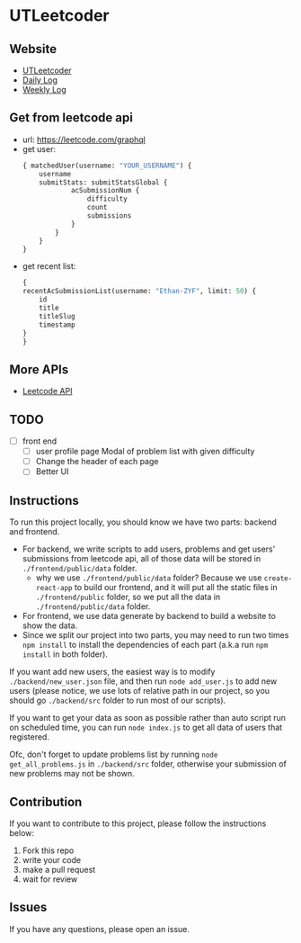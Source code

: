# UTLeetcoder

## Website
- [UTLeetcoder](https://xfttech.github.io/UTLeetcoder/)
- [Daily Log](https://xfttech.github.io/UTLeetcoder/select_daily)
- [Weekly Log](https://xfttech.github.io/UTLeetcoder/select_weekly)


## Get from leetcode api
- url: https://leetcode.com/graphql
- get user:
    ```graphql
    { matchedUser(username: "YOUR_USERNAME") {
        username
        submitStats: submitStatsGlobal {
                acSubmissionNum {
                    difficulty
                    count
                    submissions
                }
            }
        }
    }
    ```
- get recent list:
    ```graphql
    {
    recentAcSubmissionList(username: "Ethan-ZYF", limit: 50) {
        id
        title
        titleSlug
        timestamp
    }
    }
    ```
## More APIs
- [Leetcode API](LeetcodeAPI.md)

## TODO
- [ ] front end
    - [ ] user profile page Modal of problem list with given difficulty
    - [ ] Change the header of each page
    - [ ] Better UI

## Instructions

To run this project locally, you should know we have two parts: backend and frontend.
- For backend, we write scripts to add users, problems and get users' submissions from leetcode api, all of those data will be stored in `./frontend/public/data` folder.
  - why we use `./frontend/public/data` folder? Because we use `create-react-app` to build our frontend, and it will put all the static files in `./frontend/public` folder, so we put all the data in `./frontend/public/data` folder.
- For frontend, we use data generate by backend to build a website to show the data.
- Since we split our project into two parts, you may need to run two times `npm install` to install the dependencies of each part (a.k.a run `npm install` in both folder).

If you want add new users, the easiest way is to modify `./backend/new_user.json` file, and then run `node add_user.js` to add new users (please notice, we use lots of relative path in our project, so you should go `./backend/src` folder to run most of our scripts).

If you want to get your data as soon as possible rather than auto script run on scheduled time, you can run `node index.js` to get all data of users that registered.

Ofc, don't forget to update problems list by running `node get_all_problems.js` in `./backend/src` folder, otherwise your submission of new problems may not be shown.


## Contribution

If you want to contribute to this project, please follow the instructions below:

1. Fork this repo
2. write your code
3. make a pull request
4. wait for review

## Issues

If you have any questions, please open an issue.